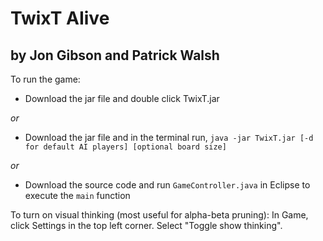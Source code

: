 ﻿TwixT AIive
================================
by Jon Gibson and Patrick Walsh
--------------------------------
To run the game:
- Download the jar file and double click TwixT.jar

*or*

- Download the jar file and in the terminal run, `java -jar TwixT.jar [-d for default AI players] [optional board size]`

*or*

- Download the source code and run `GameController.java` in Eclipse to execute the `main` function

To turn on visual thinking (most useful for alpha-beta pruning):
In Game, click Settings in the top left corner. Select "Toggle show thinking".

